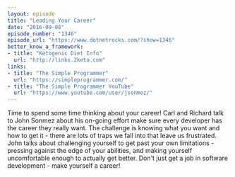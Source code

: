 ```yaml
---
layout: episode
title: "Leading Your Career"
date: "2016-09-08"
episode_number: "1346"
episode_url: "https://www.dotnetrocks.com/?show=1346"
better_know_a_framework:
- title: "Ketogenic Diet Info"
  url: "http://links.2keto.com"
links:
- title: "The Simple Programmer"
  url: "https://simpleprogrammer.com/"
- title: "The Simple Programmer YouTube"
  url: "https://www.youtube.com/user/jsonmez/"
---
```


Time to spend some time thinking about your career! Carl and Richard talk to John Sonmez about his on-going effort make sure every developer has the career they really want. The challenge is knowing what you want and how to get it - there are lots of traps we fall into that leave us frustrated. John talks about challenging yourself to get past your own limitations - pressing against the edge of your abilities, and making yourself uncomfortable enough to actually get better. Don't just get a job in software development - make yourself a career!
